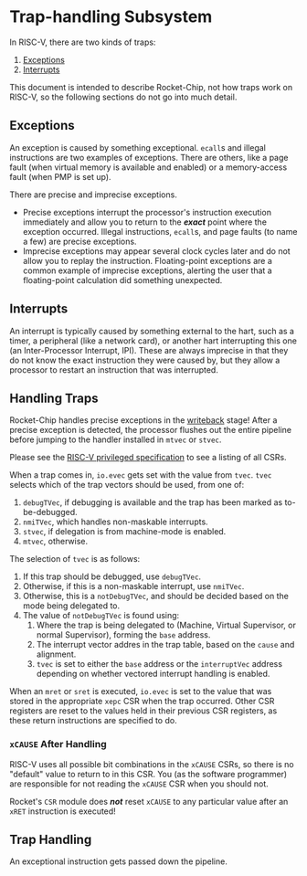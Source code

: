# Trap-handling Subsystem

In RISC-V, there are two kinds of traps:
  1. [Exceptions](#exceptions)
  2. [Interrupts](#interrupts)

This document is intended to describe Rocket-Chip, not how traps work on RISC-V, so the following sections do not go into much detail.

## Exceptions
An exception is caused by something exceptional.
`ecall`s and illegal instructions are two examples of exceptions.
There are others, like a page fault (when virtual memory is available and enabled) or a memory-access fault (when PMP is set up).

There are precise and imprecise exceptions.
  * Precise exceptions interrupt the processor's instruction execution immediately and allow you to return to the ***exact*** point where the exception occurred.
    Illegal instructions, `ecall`s, and page faults (to name a few) are precise exceptions.
  * Imprecise exceptions may appear several clock cycles later and do not allow you to replay the instruction.
    Floating-point exceptions are a common example of imprecise exceptions, alerting the user that a floating-point calculation did something unexpected.

## Interrupts
An interrupt is typically caused by something external to the hart, such as a timer, a peripheral (like a network card), or another hart interrupting this one (an Inter-Processor Interrupt, IPI).
These are always imprecise in that they do not know the exact instruction they were caused by, but they allow a processor to restart an instruction that was interrupted.

## Handling Traps
Rocket-Chip handles precise exceptions in the [writeback](../rocket-core/writeback.md) stage!
After a precise exception is detected, the processor flushes out the entire pipeline before jumping to the handler installed in `mtvec` or `stvec`.

<div class="note">
Please see the <a href="https://github.com/riscv/riscv-isa-manual/releases">RISC-V privileged specification</a> to see a listing of all CSRs.
</div>

When a trap comes in, `io.evec` gets set with the value from `tvec`.
`tvec` selects which of the trap vectors should be used, from one of:
  1. `debugTVec`, if debugging is available and the trap has been marked as to-be-debugged.
  2. `nmiTVec`, which handles non-maskable interrupts.
  3. `stvec`, if delegation is from machine-mode is enabled.
  4. `mtvec`, otherwise.

The selection of `tvec` is as follows:
  1. If this trap should be debugged, use `debugTVec`.
  2. Otherwise, if this is a non-maskable interrupt, use `nmiTVec`.
  3. Otherwise, this is a `notDebugTVec`, and should be decided based on the mode being delegated to.
  4. The value of `notDebugTVec` is found using:
     1. Where the trap is being delegated to (Machine, Virtual Supervisor, or normal Supervisor), forming the `base` address.
     2. The interrupt vector addres in the trap table, based on the `cause` and alignment.
     3. `tvec` is set to either the `base` address or the `interruptVec` address depending on whether vectored interrupt handling is enabled.

When an `mret` or `sret` is executed, `io.evec` is set to the value that was stored in the appropriate `xepc` CSR when the trap occurred.
Other CSR registers are reset to the values held in their previous CSR registers, as these return instructions are specified to do.

### `xCAUSE` After Handling
RISC-V uses all possible bit combinations in the `xCAUSE` CSRs, so there is no "default" value to return to in this CSR.
You (as the software programmer) are responsible for not reading the `xCAUSE` CSR when you should not.

<div class="warning">
Rocket's <CODE>CSR</CODE> module does <strong><em>not</em></strong> reset <code>xCAUSE</code> to any particular value after an <code>xRET</code> instruction is executed!
</div>


## Trap Handling
An exceptional instruction gets passed down the pipeline.
